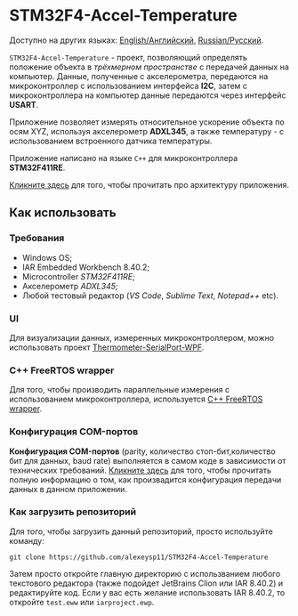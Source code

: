 # STM32F4-Accel-Temperature 

Доступно на других языках: [English/Английский](README.md), [Russian/Русский](README.ru.md). 

`STM32F4-Accel-Temperature` - проект, позволяющий определять положение объекта в *трёхмерном пространстве* с передачей данных на компьютер. 
Данные, полученные с акселерометра, передаются на микроконтроллер с использованием интерфейса **I2C**, затем с микроконтроллера на компьютер данные передаются через интерфейс **USART**. 

Приложение позволяет измерять относительное ускорение объекта по осям XYZ, используя акселерометр **ADXL345**, а также температуру - с использованием встроенного датчика температуры. 

Приложение написано на языке `C++` для микроконтроллера **STM32F411RE**. 

[Кликните здесь](Docs/Design.md) для того, чтобы прочитать про архитектуру приложения. 

## Как использовать 

### Требования 

- Windows OS; 
- IAR Embedded Workbench 8.40.2; 
- Microcontroller *STM32F411RE*;
- Акселерометр *ADXL345*; 
- Любой тестовый редактор (*VS Code*, *Sublime Text*, *Notepad++* etc). 

### UI 

Для визуализации данных, измеренных микроконтроллером, можно использовать проект [Thermometer-SerialPort-WPF](https://github.com/alexeysp11/Thermometer-SerialPort-WPF).

### C++ FreeRTOS wrapper 

Для того, чтобы производить параллельные измерения с использованием микроконтроллера, используется [C++ FreeRTOS wrapper](https://github.com/lamer0k/RtosWrapper). 

### Конфигурация COM-портов 

**Конфигурация COM-портов** (parity, количество стоп-бит,количество бит для данных, baud rate) выполняется в самом коде в зависимости от технических требований.
[Кликните здесь](Docs/DataTransmission.md) для того, чтобы прочитать полную информацию о том, как произвадится конфигурация передачи данных в данном приложении. 

### Как загрузить репозиторий 

Для того, чтобы загрузить данный репозиторий, просто используйте команду: 
```
git clone https://github.com/alexeysp11/STM32F4-Accel-Temperature
```

Затем просто откройте главную директорию с использванием любого текстового редактора (также подойдет JetBrains Clion или IAR 8.40.2) и редактируйте код.
Если у вас есть желание использовать IAR 8.40.2, то откройте `test.eww` или `iarproject.ewp`. 
